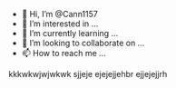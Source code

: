- 👋 Hi, I’m @Cann1157
- 👀 I’m interested in ...
- 🌱 I’m currently learning ...
- 💞️ I’m looking to collaborate on ...
- 📫 How to reach me ...

<!---
Cann1157/Cann1157 is a ✨ special ✨ repository because its `README.md` (this file) appears on your GitHub profile.
You can click the Preview link to take a look at your changes.
--->
kkkwkwjwjwkwk
sjjeje
ejejejjehbr
ejjejejjrh

